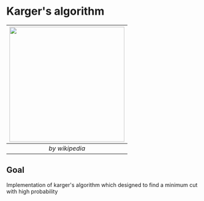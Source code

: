 # Karger's algorithm

|<img src="../master/images/mincut_wiki.png" width="300">|
|:--:| 
| *by wikipedia* |

## Goal </br>
Implementation of karger's algorithm which designed to find a  minimum cut with high probability
